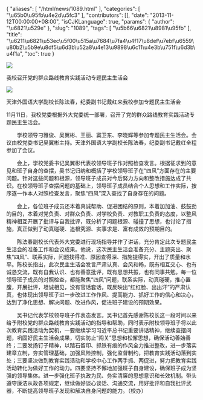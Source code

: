 {
    "aliases": [
        "/html/news/1089.html"
    ],
    "categories": [
        "\u65b0\u95fb\u4e2d\u5fc3"
    ],
    "contributors": [],
    "date": "2013-11-12T00:00:00+08:00",
    "isCJKLanguage": true,
    "params": {
        "author": "\u6821\u529e"
    },
    "slug": "1089",
    "tags": [
        "\u5b66\u6821\u8981\u95fb"
    ],
    "title": "\u6211\u6821\u53ec\u5f00\u515a\u7684\u7fa4\u4f17\u8def\u7ebf\u6559\u80b2\u5b9e\u8df5\u6d3b\u52a8\u4e13\u9898\u6c11\u4e3b\u751f\u6d3b\u4f1a",
    "toc": true
}

![](https://cdn.tfls.online/mirror/full/38b46a01858e424efc769145c02b31c3d5ef52e7.jpg)




我校召开党的群众路线教育实践活动专题民主生活会




![](https://cdn.tfls.online/mirror/full/30877a9f7ae1eb5d00d21b2d3967cf253dd7278f.jpg)




天津外国语大学副校长陈法春，纪委副书记戴红来我校参加专题民主生活会




  





11月11日，我校党委根据外大党委统一部署，召开了党的群众路线教育实践活动专题民主生活会。  

　　学校领导刁雅俊、吴翼彬、王丽、窦卫东、李晓辉等参加专题民主生活会。会议由校党委书记吴翼彬主持。天津外国语大学副校长陈法春，纪委副书记戴红全程参加了会议。  

　　会上，学校党委书记吴翼彬代表校领导班子作对照检查发言。根据征求到的意见和班子自身的查摆，吴书记归纳和概括了学校领导班子在“四风”方面存在的主要问题。针对这些问题和根源，领导班子成员对今后努力方向和整改措施达成了共识。在校领导班子查摆问题的基础上，领导班子成员结合个人思想和工作实际，按序逐一作本人对照检查发言，聚焦“四风”深入查找了自身存在的问题。  

　　会上，各位班子成员还本着真诚帮助、促进团结的原则，本着加加油、鼓鼓劲的目的，本着对党负责、对群众负责、对学校负责、对教职工负责的态度，以整风精神相互开展了批评与自我批评，既分析了问题根源、碰撞了思想，也讨论了措施，真正做到了动真碰硬、追根究源、实事求是、富有成效的预期目的。  

　　陈法春副校长代表外大党委进行现场指导并作了讲话，充分肯定此次专题民主生活会的准备工作和会议成果。他说，这次民主生活会准备充分、主题突出、聚焦“四风”、联系实际，问题找得准、原因查得深、措施提得实，开出了质量和水平。陈校长指出，此次民主生活会发言严肃认真、会风和畅，既有相互交心、也有诚恳交流，既有自我认识、也有善意批评，既有思想共振，也有同事共勉。每一位领导班子成员的对照检查，都能聚焦“四风”问题，联系实际，动真碰硬，推心置腹，开展批评，坦诚相见，没有官话套话，既反映出“红红脸、出出汗”的严肃认真，也体现出领导班子进一步改进工作作风、提高能力、抓好工作的信心和决心，达到了净化思想、解决问题、改进作风，促进班子建设的预期效果。  

　　吴书记代表学校领导班子作表态发言。吴书记首先感谢陈校长这一段时间以来给予附校党的群众路线教育实践活动的指导和帮助，同时表示附校领导班子将以此次教育实践活动为契机，一要继续学习习近平总书记重要讲话精神，继续查摆问题，巩固好民主生活会成果，切实防止“闯关”思想和松懈思想，确保活动善始善终；二要发扬钉子精神，以踏石留印、抓铁有痕的作风全力推进整改，进一步落实建章立制，夯实管理基础，加强风险控制，强化监督制约，把教育实践活动落到实处；三要坚决做到教育实践活动和学校中心工作两手抓、两促进，努力把教育实践活动转化为做好工作的动力。四要坚持不懈地加强班子自身建设，确保班子成为坚强的领导集体。进一步强化班子执政为民、务实清廉的思想意识和长效机制。带头遵守廉洁从政各项规定，继续做好谈心谈话、沟通交流，用好批评和自我批评武器，不断提高领导班子发现和解决自身问题的能力。（校办）




  



